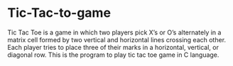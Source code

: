 # Tic-Tac-to-game
Tic Tac Toe is a game in which two players pick X’s or O’s alternately in a matrix cell formed by two vertical and horizontal lines crossing each other. Each player tries to place three of their marks in a horizontal, vertical, or diagonal row. This is the program to play tic tac toe game in C language.

